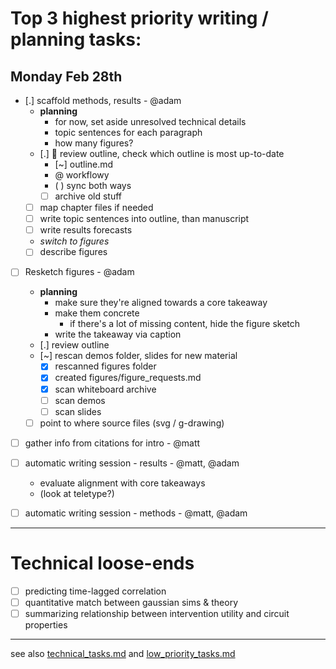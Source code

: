 # Top 3 highest priority writing / planning tasks:

## Monday Feb 28th
- [.] scaffold methods, results - @adam 
  - **planning**
    - for now, set aside unresolved technical details 
    - topic sentences for each paragraph
    - how many figures?
  - [.] 🧿 review outline, check which outline is most up-to-date
    - [~] outline.md
    - @ workflowy
    - ( ) sync both ways
    - [ ] archive old stuff
    
  - [ ] map chapter files if needed
  - [ ] write topic sentences into outline, than manuscript
  - [ ] write results forecasts 
  - *switch to figures*
  - [ ] describe figures 
  
- [ ] Resketch figures - @adam
  - **planning**
    - make sure they're aligned towards a core takeaway 
    - make them concrete
      - if there's a lot of missing content, hide the figure sketch
    - write the takeaway via caption 
  - [.] review outline 
  - [~] rescan demos folder, slides for new material 
    - [x] rescanned figures folder 
    - [x] created figures/figure_requests.md
    - [x] scan whiteboard archive
    - [ ] scan demos 
    - [ ] scan slides
  - [ ] point to where source files (svg / g-drawing)
  
- [ ] gather info from citations for intro - @matt 
- [ ] automatic writing session - results - @matt, @adam
  - evaluate alignment with core takeaways
  - (look at teletype?)
  
- [ ] automatic writing session - methods - @matt, @adam

----

# Technical loose-ends 
- [ ] predicting time-lagged correlation 
- [ ] quantitative match between gaussian sims & theory
- [ ] summarizing relationship between intervention utility and circuit properties 

--- 
see also [technical_tasks.md](sketches_and_notation/technical_tasks.md) and [low_priority_tasks.md](sketches_and_notation/low_priority_tasks.md)